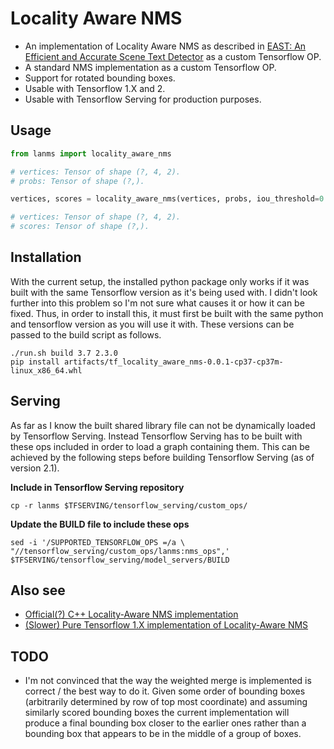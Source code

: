 # Locality Aware NMS
- An implementation of Locality Aware NMS as described 
in [EAST: An Efficient and Accurate Scene Text Detector](https://arxiv.org/abs/1704.03155) 
as a custom Tensorflow OP.
- A standard NMS implementation as a custom Tensorflow OP.
- Support for rotated bounding boxes.
- Usable with Tensorflow 1.X and 2.
- Usable with Tensorflow Serving for production purposes.

## Usage
```python
from lanms import locality_aware_nms

# vertices: Tensor of shape (?, 4, 2).
# probs: Tensor of shape (?,).

vertices, scores = locality_aware_nms(vertices, probs, iou_threshold=0.3)

# vertices: Tensor of shape (?, 4, 2).
# scores: Tensor of shape (?,).
```

## Installation
With the current setup, the installed python package only works if it was built with the same Tensorflow
version as it's being used with. I didn't look further into this problem so I'm not sure what causes it
or how it can be fixed. Thus, in order to install this, it must first be built with the same python and 
tensorflow version as you will use it with. These versions can be passed to the build script as follows.

```
./run.sh build 3.7 2.3.0
pip install artifacts/tf_locality_aware_nms-0.0.1-cp37-cp37m-linux_x86_64.whl
```

## Serving
As far as I know the built shared library file can not be dynamically loaded by Tensorflow Serving.
Instead Tensorflow Serving has to be built with these ops included in order to load a graph containing them. This can be achieved by the following steps before building Tensorflow Serving (as of version 2.1).

**Include in Tensorflow Serving repository**
```
cp -r lanms $TFSERVING/tensorflow_serving/custom_ops/
```

**Update the BUILD file to include these ops**
```
sed -i '/SUPPORTED_TENSORFLOW_OPS =/a \ "//tensorflow_serving/custom_ops/lanms:nms_ops",' $TFSERVING/tensorflow_serving/model_servers/BUILD
```


## Also see
- [Official(?) C++ Locality-Aware NMS implementation](https://github.com/argman/EAST/blob/master/lanms/lanms.h)
- [(Slower) Pure Tensorflow 1.X implementation of Locality-Aware NMS](https://gist.github.com/johnPertoft/4b909fd099b60df01a041cd98f17a1dc)

## TODO
- I'm not convinced that the way the weighted merge is implemented is correct / the best way to do it.
  Given some order of bounding boxes (arbitrarily determined by row of top most coordinate) and assuming 
  similarly scored bounding boxes the current implementation will produce a final bounding box closer
  to the earlier ones rather than a bounding box that appears to be in the middle of a group of boxes.
